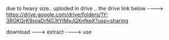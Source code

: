 due to heavy size.. uploded in drive .. the drive link below 
---->   https://drive.google.com/drive/folders/1Y-3RGKQrK9sjjaDrNG3tYIMvJQXnfkeX?usp=sharing

download ---> extract ----> use
